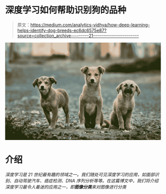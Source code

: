 # 深度学习如何帮助识别狗的品种

> 原文：<https://medium.com/analytics-vidhya/how-deep-learning-helps-identify-dog-breeds-ec6dc6575e87?source=collection_archive---------21----------------------->

![](img/e83c3750a7deb7cb2a70ad7053fc8c2c.png)

# 介绍

*深度学习是 21 世纪最有趣的领域之一。我们随处可见深度学习的应用，如面部识别、自动驾驶汽车、癌症检测、DNA 序列分析等等。在这篇博文中，我们将介绍深度学习最令人着迷的应用之一，即**图像分类**来对图像进行分类*